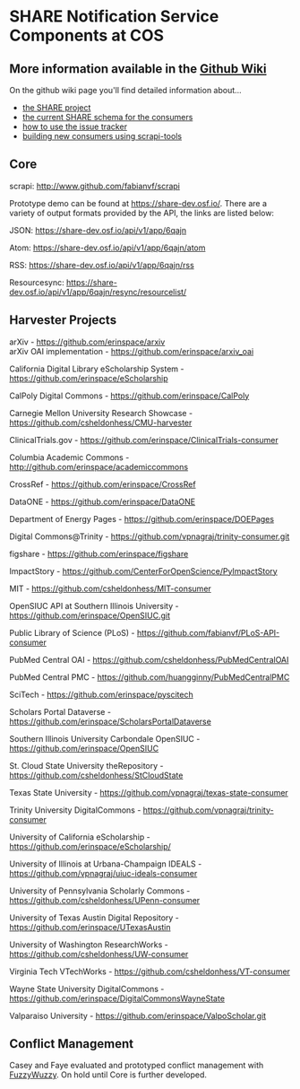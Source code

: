 SHARE Notification Service Components at COS
=====

More information available in the [Github Wiki](https://github.com/CenterForOpenScience/SHARE/wiki)
-----

On the github wiki page you'll find detailed information about...
* [the SHARE project](https://github.com/CenterForOpenScience/SHARE/wiki)
* [the current SHARE schema for the consumers](https://github.com/CenterForOpenScience/SHARE/wiki/Current-SHARE-schema)
* [how to use the issue tracker](https://github.com/CenterForOpenScience/SHARE/wiki/Using-the-Issue-Tracker)
* [building new consumers using scrapi-tools](https://github.com/CenterForOpenScience/SHARE/wiki/Creating-a-consumer-using-scrapi-tools)

Core
-----

scrapi: http://www.github.com/fabianvf/scrapi

Prototype demo can be found at https://share-dev.osf.io/. There are a variety of output formats provided by the API, the links are listed below:

JSON: https://share-dev.osf.io/api/v1/app/6qajn

Atom: https://share-dev.osf.io/api/v1/app/6qajn/atom

RSS: https://share-dev.osf.io/api/v1/app/6qajn/rss

Resourcesync: https://share-dev.osf.io/api/v1/app/6qajn/resync/resourcelist/

Harvester Projects
-----

arXiv - https://github.com/erinspace/arxiv  
arXiv OAI implementation - https://github.com/erinspace/arxiv_oai

California Digital Library eScholarship System - https://github.com/erinspace/eScholarship

CalPoly Digital Commons - https://github.com/erinspace/CalPoly

Carnegie Mellon University Research Showcase - https://github.com/csheldonhess/CMU-harvester

ClinicalTrials.gov - https://github.com/erinspace/ClinicalTrials-consumer

Columbia Academic Commons - http://github.com/erinspace/academiccommons

CrossRef - https://github.com/erinspace/CrossRef

DataONE - https://github.com/erinspace/DataONE

Department of Energy Pages - https://github.com/erinspace/DOEPages

Digital Commons@Trinity - https://github.com/vpnagraj/trinity-consumer.git

figshare - https://github.com/erinspace/figshare

ImpactStory - https://github.com/CenterForOpenScience/PyImpactStory

MIT - https://github.com/csheldonhess/MIT-consumer

OpenSIUC API at Southern Illinois University - https://github.com/erinspace/OpenSIUC.git

Public Library of Science (PLoS) - https://github.com/fabianvf/PLoS-API-consumer

PubMed Central OAI - https://github.com/csheldonhess/PubMedCentralOAI

PubMed Central PMC - https://github.com/huangginny/PubMedCentralPMC

SciTech - https://github.com/erinspace/pyscitech

Scholars Portal Dataverse - https://github.com/erinspace/ScholarsPortalDataverse

Southern Illinois University Carbondale OpenSIUC - https://github.com/erinspace/OpenSIUC

St. Cloud State University theRepository - https://github.com/csheldonhess/StCloudState

Texas State University - https://github.com/vpnagraj/texas-state-consumer

Trinity University DigitalCommons - https://github.com/vpnagraj/trinity-consumer

University of California eScholarship - https://github.com/erinspace/eScholarship/

University of Illinois at Urbana-Champaign IDEALS - https://github.com/vpnagraj/uiuc-ideals-consumer

University of Pennsylvania Scholarly Commons - https://github.com/csheldonhess/UPenn-consumer

University of Texas Austin Digital Repository - https://github.com/erinspace/UTexasAustin

University of Washington ResearchWorks - https://github.com/csheldonhess/UW-consumer

Virginia Tech VTechWorks - https://github.com/csheldonhess/VT-consumer

Wayne State University DigitalCommons - https://github.com/erinspace/DigitalCommonsWayneState

Valparaiso University - https://github.com/erinspace/ValpoScholar.git


Conflict Management
-----

Casey and Faye evaluated and prototyped conflict management with [FuzzyWuzzy](https://github.com/seatgeek/fuzzywuzzy). On hold until Core is further developed.

